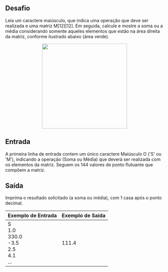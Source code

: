 ## Desafio

Leia um caractere maiúsculo, que indica uma operação que deve ser realizada e uma matriz M[12][12]. Em seguida, calcule e mostre a soma ou a média considerando somente aqueles elementos que estão na área direita da matriz, conforme ilustrado abaixo (área verde).

<p align="center">
    <img src="../../../../area-direita.png" width="270" height="270">
</p>

## Entrada

A primeira linha de entrada contem um único caractere Maiúsculo O ('S' ou 'M'), indicando a operação (Soma ou Média) que deverá ser realizada com os elementos da matriz. Seguem os 144 valores de ponto flutuante que compõem a matriz.

## Saída

Imprima o resultado solicitado (a soma ou média), com 1 casa após o ponto decimal.

| Exemplo de Entrada | Exemplo de Saída|
| ---|--- |
| S<br />1.0<br />330.0<br />-3.5<br />2.5<br />4.1<br />... | 111.4 |
